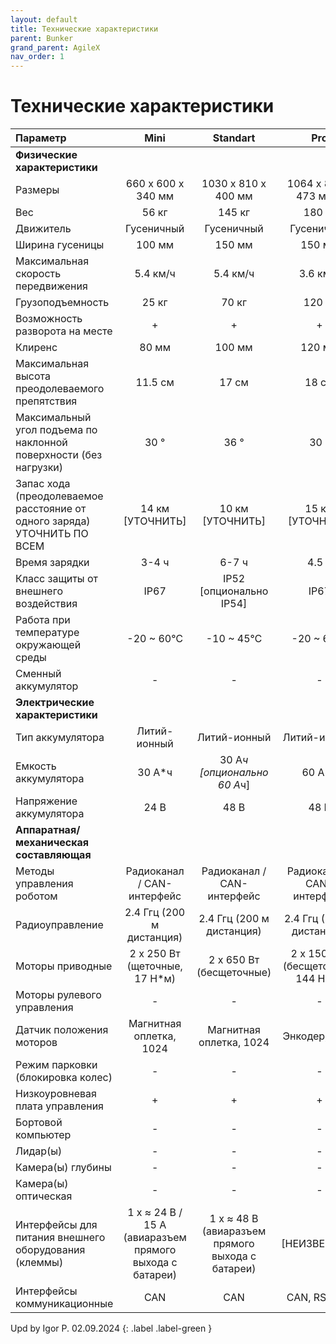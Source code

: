 ```yaml
---
layout: default
title: Технические характеристики
parent: Bunker
grand_parent: AgileX
nav_order: 1
---
```



# Технические характеристики


| **Параметр**                                                             | **Mini**                                                | **Standart**                                      | **Pro**                            |
|:-------------------------------------------------------------------------|:-------------------------------------------------------:|:-------------------------------------------------:|:----------------------------------:|
|      **Физические характеристики**                                       |                                                         |                                                   |                                    |
| Размеры                                                                  | 660 x 600 x 340 мм                                      | 1030 x 810 x 400 мм                               | 1064 x 845 x 473 мм *              |
| Вес                                                                      | 56 кг                                                   | 145 кг                                            | 180 кг                             |
| Движитель                                                                | Гусеничный                                              | Гусеничный                                        | Гусеничный                         |
| Ширина гусеницы                                                          | 100 мм                                                  | 150 мм                                            | 150 мм                             |
| Максимальная скорость передвижения                                       | 5.4 км/ч                                                | 5.4 км/ч                                          | 3.6 км/ч                           |
| Грузоподъемность                                                         | 25 кг                                                   | 70 кг                                             | 120 кг                             |
| Возможность разворота на месте                                           | +                                                       | +                                                 | +                                  |
| Клиренс                                                                  | 80 мм                                                   | 100 мм                                            | 120 мм                             |
| Максимальная высота преодолеваемого препятствия                          | 11.5 см                                                 | 17 см                                             | 18 см                              |
| Максимальный угол подъема по наклонной поверхности (без нагрузки)        | 30 °                                                    | 36 °                                              | 30 °                               |
| Запас хода (преодолеваемое расстояние от одного заряда) УТОЧНИТЬ ПО ВСЕМ | 14 км [УТОЧНИТЬ]                                        | 10 км  [УТОЧНИТЬ]                                 | 15 км [УТОЧНИТЬ]                   |
| Время зарядки                                                            | 3-4 ч                                                   | 6-7 ч                                             | 4.5 ч                              |
| Класс защиты от внешнего воздействия                                     | IP67                                                    | IP52 [опционально IP54]                           | IP67                               |
| Работа при температуре окружающей среды                                  | -20 ~ 60℃                                               | -10 ~ 45℃                                         | -20 ~ 60℃                          |
| Сменный аккумулятор                                                      | -                                                       | -                                                 | -                                  |
|      **Электрические характеристики**                                    |                                                         |                                                   |                                    |
| Тип аккумулятора                                                         | Литий-ионный                                            | Литий-ионный                                      | Литий-ионный                       |
| Емкость аккумулятора                                                     | 30 А*ч                                                  | 30 А*ч [опционально 60 А*ч]                       | 60 А*ч                             |
| Напряжение аккумулятора                                                  | 24 В                                                    | 48 В                                              | 48 В                               |
|      **Аппаратная/механическая составляющая**                            |                                                         |                                                   |                                    |
| Методы управления роботом                                                | Радиоканал / CAN-интерфейс                              | Радиоканал / CAN-интерфейс                        | Радиоканал / CAN-интерфейс         |
| Радиоуправление                                                          | 2.4 Ггц (200 м дистанция)                               | 2.4 Ггц (200 м дистанция)                         | 2.4 Ггц (200 м дистанция)          |
| Моторы приводные                                                         | 2 x 250 Вт (щеточные, 17 Н*м)                           | 2 x 650 Вт (бесщеточные)                          | 2 x 1500 Вт (бесщеточные, 144 Н*м) |
| Моторы рулевого управления                                               | -                                                       | -                                                 | -                                  |
| Датчик положения моторов                                                 | Магнитная оплетка, 1024                                 | Магнитная оплетка, 1024                           | Энкодер, 2500                      |
| Режим парковки (блокировка колес)                                        | -                                                       | -                                                 | -                                  |
| Низкоуровневая плата управления                                          | +                                                       | +                                                 | +                                  |
| Бортовой компьютер                                                       | -                                                       | -                                                 | -                                  |
| Лидар(ы)                                                                 | -                                                       | -                                                 | -                                  |
| Камера(ы) глубины                                                        | -                                                       | -                                                 | -                                  |
| Камера(ы) оптическая                                                     | -                                                       | -                                                 | -                                  |
| Интерфейсы для питания внешнего оборудования (клеммы)                    | 1 x ≈ 24 В / 15 А (авиаразъем прямого выхода с батареи) |  1 x ≈ 48 В (авиаразъем прямого выхода с батареи) | [НЕИЗВЕСТНО]                       |
| Интерфейсы коммуникационные                                              | CAN                                                     | CAN                                               | CAN, RS-232                        |

Upd by Igor P. 02.09.2024
{: .label .label-green }
